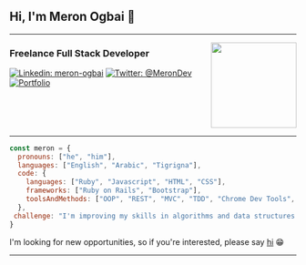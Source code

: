 ## Hi, I'm Meron Ogbai 👋

---

<img align="right" width="150" src="https://media.giphy.com/media/H1f1T0tKK4jEfNt6MG/giphy.gif">

### Freelance Full Stack Developer

[![Linkedin: meron-ogbai](https://img.shields.io/static/v1?label=&message=Linkedin&color=0a66c2)](https://www.linkedin.com/in/meron-ogbai/)
[![Twitter: @MeronDev](https://img.shields.io/static/v1?label=&message=Twitter&color=1da1f2)](https://twitter.com/MeronDev)
[![Portfolio](https://img.shields.io/static/v1?label=&message=Portfolio&color=072f5f)](https://meronokbay.github.io/portfolio/)

<br clear="right"/>

---

```javascript
const meron = {
  pronouns: ["he", "him"],
  languages: ["English", "Arabic", "Tigrigna"],
  code: {
    languages: ["Ruby", "Javascript", "HTML", "CSS"],
    frameworks: ["Ruby on Rails", "Bootstrap"],
    toolsAndMethods: ["OOP", "REST", "MVC", "TDD", "Chrome Dev Tools", "Sass", "RSpec", "Webpack", "Heroku", "Netlify"]
  },
 challenge: "I'm improving my skills in algorithms and data structures."
}
```

I'm looking for new opportunities, so if you're interested, please say [hi](mailto:okbaymeron@gmail.com?subject=Opportunity) 😁

---

